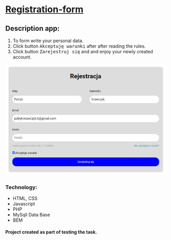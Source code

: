 # [Registration-form](https://patryk0408.github.io/registration-form/)

## Description app:
1. To form write your personal data.
2. Click button <kbd>Akceptuję warunki</kbd> after after reading the rules.
3. Click button <kbd>Zarejestruj się</kbd> and and enjoy your newly created account.

![image](image/app_screenshot.JPG)

### Technology:
- HTML, CSS
- Javascript
- PHP
- MySqli Data Base 
- BEM

#### Project created as part of testing the task.
